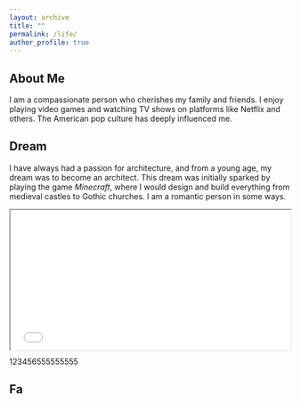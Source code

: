```yaml
---
layout: archive
title: ""
permalink: /life/
author_profile: true
---
```




## About Me

I am a compassionate person who cherishes my family and friends. I enjoy playing video games and watching TV shows on platforms like Netflix and others. The American pop culture has deeply influenced me.



## Dream

I have always had a passion for architecture, and from a young age, my dream was to become an architect. This dream was initially sparked by playing the game *Minecraft*, where I would design and build everything from medieval castles to Gothic churches. I am a romantic person in some ways.

<div style="position: relative; width:100%;   aspect-ratio: 1 / 0.5;" id="myDIV">
    <iframe style="position: absolute; width: 100%; height: 100%; left: 0; top: 0; transform:scale(1);" src="../plugs/photo_album2/index.html" frameborder="1" scrolling="no" id="myIframe"></iframe>
</div>



123456555555555






## Fa
